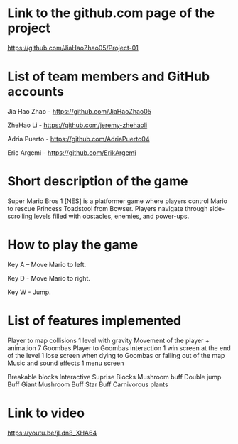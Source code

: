 # Link to the github.com page of the project
https://github.com/JiaHaoZhao05/Project-01


# List of team members and GitHub accounts
Jia Hao Zhao - https://github.com/JiaHaoZhao05

ZheHao Li - https://github.com/jeremy-zhehaoli

Adria Puerto - https://github.com/AdriaPuerto04

Eric Argemi - https://github.com/ErikArgemi


# Short description of the game
Super Mario Bros 1 [NES] is a platformer game where players control Mario to rescue Princess Toadstool from Bowser. Players navigate through side-scrolling levels filled with obstacles, enemies, and power-ups.


# How to play the game
Key A – Move Mario to left.

Key D - Move Mario to right.

Key W - Jump.


# List of features implemented
Player to map collisions
1 level with gravity
Movement of the player + animation
7 Goombas
Player to Goombas interaction
1 win screen at the end of the level
1 lose screen when dying to Goombas or falling out of the map
Music and sound effects
1 menu screen

Breakable blocks
Interactive Suprise Blocks
Mushroom buff
Double jump Buff
Giant Mushroom Buff
Star Buff
Carnivorous plants

# Link to video
https://youtu.be/jLdn8_XHA64